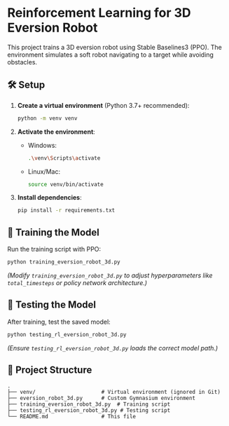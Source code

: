 # Reinforcement Learning for 3D Eversion Robot

This project trains a 3D eversion robot using Stable Baselines3 (PPO). The environment simulates a soft robot navigating to a target while avoiding obstacles.

## 🛠 Setup

1. **Create a virtual environment** (Python 3.7+ recommended):
   ```bash
   python -m venv venv
   ```
   
2. **Activate the environment**:
   - Windows:
     ```bash
     .\venv\Scripts\activate
     ```
   - Linux/Mac:
     ```bash
     source venv/bin/activate
     ```

3. **Install dependencies**:
   ```bash
   pip install -r requirements.txt
   ```

## 🚀 Training the Model

Run the training script with PPO:
```bash
python training_eversion_robot_3d.py
```
*(Modify `training_eversion_robot_3d.py` to adjust hyperparameters like `total_timesteps` or policy network architecture.)*

## 🧪 Testing the Model

After training, test the saved model:
```bash
python testing_rl_eversion_robot_3d.py
```
*(Ensure `testing_rl_eversion_robot_3d.py` loads the correct model path.)*

## 📁 Project Structure
```
.
├── venv/                     # Virtual environment (ignored in Git)
├── eversion_robot_3d.py      # Custom Gymnasium environment
├── training_eversion_robot_3d.py  # Training script
├── testing_rl_eversion_robot_3d.py # Testing script
└── README.md                 # This file
```
